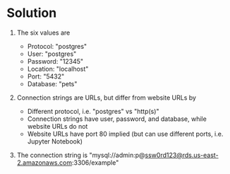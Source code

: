 # Solution

1. The six values are
    * Protocol: "postgres"
    * User: "postgres"
    * Password: "12345"
    * Location: "localhost"
    * Port: "5432"
    * Database: "pets"

2. Connection strings are URLs, but differ from website URLs by
    * Different protocol, i.e. "postgres" vs "http(s)"
    * Connection strings have user, password, and database, while website URLs do not
    * Website URLs have port 80 implied (but can use different ports, i.e. Jupyter Notebook)

3. The connection string is "mysql://admin:p@ssw0rd123@rds.us-east-2.amazonaws.com:3306/example"